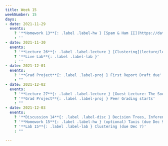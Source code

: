 ```yaml
---
title: Week 15
weekNumber: 15
days:
- date: 2021-11-29
  events:
    ? '**Homework 13**{: .label .label-hw } [Spam & Ham II](https://data100.datahub.berkeley.edu/hub/user-redirect/git-pull?repo=https%3A%2F%2Fgithub.com%2FDS-100%2Ffa21&urlpath=lab%2Ftree%2Ffa21%2Fhw%2Fhw13&branch=main) (due Dec 5)'
    : ''
- date: 2021-11-30
  events:
    ? '**Lecture 26**{: .label .label-lecture } [Clustering](lecture/lec26)'
    ? '**Live Lab**{: .label .label-lab }'
    : ''
- date: 2021-12-01
  events:
    ? '**Grad Project**{: .label .label-proj } First Report Draft due'
    : ""
- date: 2021-12-02
  events:
    ? '**Lecture 27**{: .label .label-lecture } [Guest Lecture: The Social Cost of Carbon](lecture/lec27)'
    ? '**Grad Project**{: .label .label-proj } Peer Grading starts'
    : ""
- date: 2021-12-03
  events:
    ? '**Discussion 14**{: .label .label-disc } Decision Trees, Inference, & Clustering'
    ? '**Homework 15**{: .label .label-hw } (optional) Taxis (due Dec 9)'
    ? '**Lab 15**{: .label .label-lab } Clustering (due Dec 7)'
    : ""

---
```

